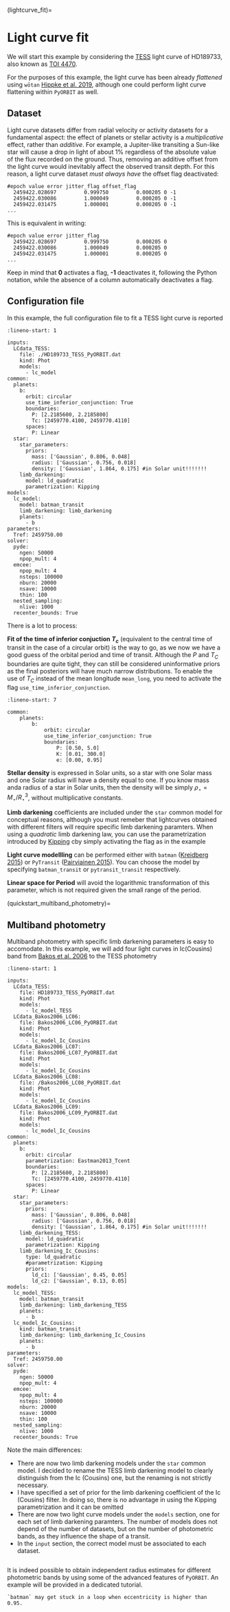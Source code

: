 (lightcurve_fit)=

# Light curve fit

We will start this example by considering the [TESS](https://www.nasa.gov/tess-transiting-exoplanet-survey-satellite) light curve of HD189733, also known as [TOI 4470](https://exofop.ipac.caltech.edu/tess/target.php?id=256364928).

For the purposes of this example, the light curve has been already *flattened* using `wōtan` [Hippke et al. 2019](https://ui.adsabs.harvard.edu/abs/2019AJ....158..143H/abstract), although one could perform light curve flattening within `PyORBIT` as well.

## Dataset

Light curve datasets differ from radial velocity or activity datasets for a fundamental aspect: the effect of planets or stellar activity is a *multiplicative* effect, rather than *additive*. For example, a Jupiter-like transiting a Sun-like star will cause a drop in light of about 1% regardless of the absolute value of the flux recorded on the ground. Thus, removing an additive offset from the light curve would inevitably affect the observed transit depth. For this reason, a light curve dataset *must always have* the offset flag deactivated:

```
#epoch value error jitter_flag offset_flag
  2459422.028697         0.999750         0.000205 0 -1
  2459422.030086         1.000049         0.000205 0 -1
  2459422.031475         1.000001         0.000205 0 -1
...
```

This is equivalent in writing:
```
#epoch value error jitter_flag
  2459422.028697         0.999750         0.000205 0
  2459422.030086         1.000049         0.000205 0
  2459422.031475         1.000001         0.000205 0
...
```

Keep in mind that **0** activates a flag, **-1** deactivates it, following the Python notation, while the absence of a column automatically deactivates a flag.

## Configuration file

In this example, the full configuration file to fit a TESS light curve is reported

```{code-block} yaml
:lineno-start: 1

inputs:
  LCdata_TESS:
    file: ./HD189733_TESS_PyORBIT.dat
    kind: Phot
    models:
      - lc_model
common:
  planets:
    b:
      orbit: circular
      use_time_inferior_conjunction: True
      boundaries:
        P: [2.2185600, 2.2185800]
        Tc: [2459770.4100, 2459770.4110]
      spaces:
        P: Linear
  star:
    star_parameters:
      priors:
        mass: ['Gaussian', 0.806, 0.048]
        radius: ['Gaussian', 0.756, 0.018]
        density: ['Gaussian', 1.864, 0.175] #in Solar unit!!!!!!!
    limb_darkening:
      model: ld_quadratic
      parametrization: Kipping
models:
  lc_model:
    model: batman_transit
    limb_darkening: limb_darkening
    planets:
      - b
parameters:
  Tref: 2459750.00
solver:
  pyde:
    ngen: 50000
    npop_mult: 4
  emcee:
    npop_mult: 4
    nsteps: 100000
    nburn: 20000
    nsave: 10000
    thin: 100
  nested_sampling:
    nlive: 1000
  recenter_bounds: True

```

There is a lot to process:

**Fit of the time of inferior conjuction $T_c$** (equivalent to the central time of transit in the case of a circular orbit) is the way to go, as we now we have a good guess of the orbital period and time of transit. Although the $P$ and $T_C$ boundaries are quite tight, they can still be considered uninformative priors as the final posteriors will have much narrow distributions.
To enable the use of $T_C$ instead of the mean longitude `mean_long`, you need to activate the flag `use_time_inferior_conjunction`.

```{code-block} yaml
:lineno-start: 7

common:
    planets:
        b:
            orbit: circular
            use_time_inferior_conjunction: True
            boundaries:
                P: [0.50, 5.0]
                K: [0.01, 300.0]
                e: [0.00, 0.95]
```

**Stellar density** is expressed in Solar units, so a star with one Solar mass and one Solar radius will have a density equal to one. If you know mass anda radius of a star in Solar units, then the density will be simply $\rho_\star = M_\star / R_\star^3$, without multiplicative constants.

**Limb darkening** coefficients are included under the `star` common model for conceptual reasons, although you must remeber that lightcurves obtained with different filters will require specific limb darkening paramters. When using a *quadratic* limb darkening law, you can use the parametrization introduced by [Kipping](https://ui.adsabs.harvard.edu/abs/2013MNRAS.435.2152K/abstract) cby simply activating the flag as in the example

**Light curve modellling** can be performed either with `batman` ([Kreidberg 2015](https://ui.adsabs.harvard.edu/abs/2015PASP..127.1161K/abstract)) or `PyTransit` ([Pairviainen 2015](https://arxiv.org/abs/1504.07433)). You can choose the model by specifying `batman_transit` or `pytransit_transit` respectively.

**Linear space for Period** will avoid the logarithmic transformation of this parameter, which is not required given the small range of the period.

(quickstart_multiband_photometry)=
## Multiband photometry

Multiband photometry with specific limb darkening parameters is easy to accomodate.
In this example, we will add four light curves in Ic(Cousins) band from [Bakos et al. 2006](https://ui.adsabs.harvard.edu/abs/2006ApJ...641L..57B/abstract) to the TESS photometry

```{code-block} yaml
:lineno-start: 1

inputs:
  LCdata_TESS:
    file: HD189733_TESS_PyORBIT.dat
    kind: Phot
    models:
      - lc_model_TESS
  LCdata_Bakos2006_LC06:
    file: Bakos2006_LC06_PyORBIT.dat
    kind: Phot
    models:
      - lc_model_Ic_Cousins
  LCdata_Bakos2006_LC07:
    file: Bakos2006_LC07_PyORBIT.dat
    kind: Phot
    models:
      - lc_model_Ic_Cousins
  LCdata_Bakos2006_LC08:
    file: /Bakos2006_LC08_PyORBIT.dat
    kind: Phot
    models:
      - lc_model_Ic_Cousins
  LCdata_Bakos2006_LC09:
    file: Bakos2006_LC09_PyORBIT.dat
    kind: Phot
    models:
      - lc_model_Ic_Cousins
common:
  planets:
    b:
      orbit: circular
      parametrization: Eastman2013_Tcent
      boundaries:
        P: [2.2185600, 2.2185800]
        Tc: [2459770.4100, 2459770.4110]
      spaces:
        P: Linear
  star:
    star_parameters:
      priors:
        mass: ['Gaussian', 0.806, 0.048]
        radius: ['Gaussian', 0.756, 0.018]
        density: ['Gaussian', 1.864, 0.175] #in Solar unit!!!!!!!
    limb_darkening_TESS:
      model: ld_quadratic
      parametrization: Kipping
    limb_darkening_Ic_Cousins:
      type: ld_quadratic
      #parametrization: Kipping
      priors:
        ld_c1: ['Gaussian', 0.45, 0.05]
        ld_c2: ['Gaussian', 0.13, 0.05]
models:
  lc_model_TESS:
    model: batman_transit
    limb_darkening: limb_darkening_TESS
    planets:
      - b
  lc_model_Ic_Cousins:
    kind: batman_transit
    limb_darkening: limb_darkening_Ic_Cousins
    planets:
      - b
parameters:
  Tref: 2459750.00
solver:
  pyde:
    ngen: 50000
    npop_mult: 4
  emcee:
    npop_mult: 4
    nsteps: 100000
    nburn: 20000
    nsave: 10000
    thin: 100
  nested_sampling:
    nlive: 1000
  recenter_bounds: True

```

Note the main differences:

- There are now two limb darkening models under the `star` common model. I decided to rename the TESS limb darkening model to clearly distinguish from the Ic (Cousins) one, but the renaming is not strictly necessary.
- I have specified a set of prior for the limb darkening coefficient of the Ic (Cousins) filter. In doing so, there is no advantage in using the Kipping parametrization and it can be omitted
- There are now two light curve models under the `models` section, one for each set of limb darkening paramters. The number of models does not depend of the number of datasets, but on the number of photometric bands, as they influence the shape of a transit.
- In the `input` section, the correct model must be associated to each dataset.

```{attention} In this example we assumed that the transit depth is independent from wavelength.
```

It is indeed possible to obtain independent radius estimates for different photometric bands by using some of the advanced features of `PyORBIT`. An example will be provided in a dedicated tutorial.

```{warning}
`batman` may get stuck in a loop when eccentricity is higher than 0.95.

```